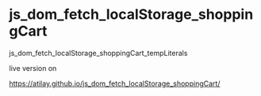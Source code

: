 # js_dom_fetch_localStorage_shoppingCart
js_dom_fetch_localStorage_shoppingCart_tempLiterals

live version on 

https://atilay.github.io/js_dom_fetch_localStorage_shoppingCart/

